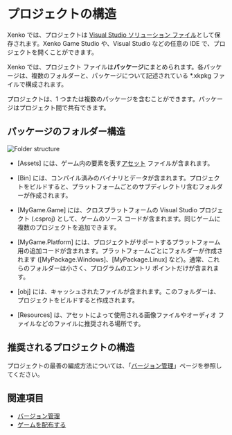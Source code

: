 # プロジェクトの構造

Xenko では、プロジェクトは [Visual Studio ソリューション ファイル](https://msdn.microsoft.com/en-us/library/bb165951.aspx?f=255&MSPPError=-2147217396)として保存されます。Xenko Game Studio や、Visual Studio などの任意の IDE で、プロジェクトを開くことができます。

Xenko では、プロジェクト ファイルは**パッケージ**にまとめられます。各パッケージは、複数のフォルダーと、パッケージについて記述されている *.xkpkg ファイルで構成されます。

プロジェクトは、1 つまたは複数のパッケージを含むことができます。パッケージはプロジェクト間で共有できます。

## パッケージのフォルダー構造

![Folder structure](media/folder-structure.png)

* [Assets] には、ゲーム内の要素を表す[アセット](../game-studio/assets.md) ファイルが含まれます。

* [Bin] には、コンパイル済みのバイナリとデータが含まれます。プロジェクトをビルドすると、プラットフォームごとのサブディレクトリ含むフォルダーが作成されます。

* [MyGame.Game] には、クロスプラットフォームの Visual Studio プロジェクト (.csproj) として、ゲームのソース コードが含まれます。同じゲームに複数のプロジェクトを追加できます。

*	[MyGame.Platform] には、プロジェクトがサポートするプラットフォーム用の追加コードが含まれます。プラットフォームごとにフォルダーが作成されます ([MyPackage.Windows]、[MyPackage.Linux] など)。通常、これらのフォルダーは小さく、プログラムのエントリ ポイントだけが含まれます。

* [obj] には、キャッシュされたファイルが含まれます。このフォルダーは、プロジェクトをビルドすると作成されます。

* [Resources] は、アセットによって使用される画像ファイルやオーディオ ファイルなどのファイルに推奨される場所です。

## 推奨されるプロジェクトの構造

プロジェクトの最善の編成方法については、「[バージョン管理](version-control.md)」ページを参照してください。

## 関連項目

* [バージョン管理](version-control.md)
* [ゲームを配布する](distribute-a-game.md)
